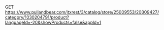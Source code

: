 GET https://www.pullandbear.com/itxrest/3/catalog/store/25009553/20309427/category/1030204791/product?languageId=-20&showProducts=false&appId=1

